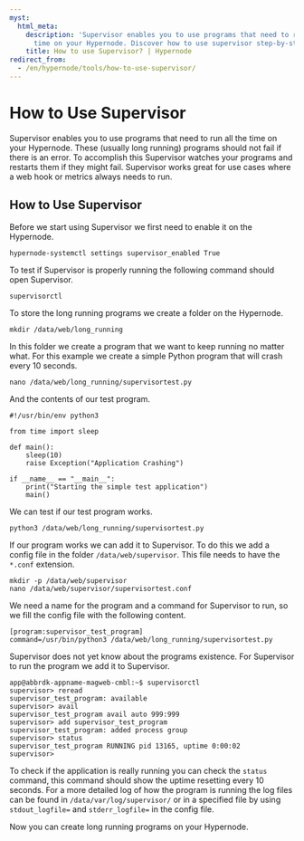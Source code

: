 ```yaml
---
myst:
  html_meta:
    description: 'Supervisor enables you to use programs that need to run all the
      time on your Hypernode. Discover how to use supervisor step-by-step. '
    title: How to use Supervisor? | Hypernode
redirect_from:
  - /en/hypernode/tools/how-to-use-supervisor/
---
```


<!-- source: https://support.hypernode.com/en/hypernode/tools/how-to-use-supervisor/ -->

# How to Use Supervisor

Supervisor enables you to use programs that need to run all the time on your Hypernode. These (usually long running) programs should not fail if there is an error. To accomplish this Supervisor watches your programs and restarts them if they might fail. Supervisor works great for use cases where a web hook or metrics always needs to run.

## How to Use Supervisor

Before we start using Supervisor we first need to enable it on the Hypernode.

```nginx
hypernode-systemctl settings supervisor_enabled True
```

To test if Supervisor is properly running the following command should open Supervisor.

```nginx
supervisorctl
```

To store the long running programs we create a folder on the Hypernode.

```nginx
mkdir /data/web/long_running
```

In this folder we create a program that we want to keep running no matter what. For this example we create a simple Python program that will crash every 10 seconds.

```nginx
nano /data/web/long_running/supervisortest.py
```

And the contents of our test program.

```nginx
#!/usr/bin/env python3

from time import sleep

def main():
    sleep(10)
    raise Exception("Application Crashing")

if __name__ == "__main__":
    print("Starting the simple test application")
    main()
```

We can test if our test program works.

```nginx
python3 /data/web/long_running/supervisortest.py
```

If our program works we can add it to Supervisor. To do this we add a config file in the folder `/data/web/supervisor`. This file needs to have the `*.conf` extension.

```nginx
mkdir -p /data/web/supervisor
nano /data/web/supervisor/supervisortest.conf
```

We need a name for the program and a command for Supervisor to run, so we fill the config file with the following content.

```nginx
[program:supervisor_test_program]
command=/usr/bin/python3 /data/web/long_running/supervisortest.py
```

Supervisor does not yet know about the programs existence. For Supervisor to run the program we add it to Supervisor.

```nginx
app@abbrdk-appname-magweb-cmbl:~$ supervisorctl
supervisor> reread
supervisor_test_program: available
supervisor> avail
supervisor_test_program avail auto 999:999
supervisor> add supervisor_test_program
supervisor_test_program: added process group
supervisor> status
supervisor_test_program RUNNING pid 13165, uptime 0:00:02
supervisor>
```

To check if the application is really running you can check the `status` command, this command should show the uptime resetting every 10 seconds. For a more detailed log of how the program is running the log files can be found in `/data/var/log/supervisor/` or in a specified file by using `stdout_logfile=` and `stderr_logfile=` in the config file.

Now you can create long running programs on your Hypernode.
